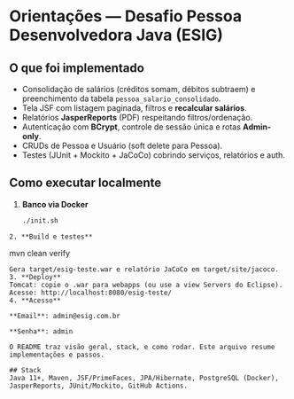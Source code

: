 # Orientações — Desafio Pessoa Desenvolvedora Java (ESIG)

## O que foi implementado
- Consolidação de salários (créditos somam, débitos subtraem) e preenchimento da tabela `pessoa_salario_consolidado`.
- Tela JSF com listagem paginada, filtros e **recalcular salários**.
- Relatórios **JasperReports** (PDF) respeitando filtros/ordenação.
- Autenticação com **BCrypt**, controle de sessão única e rotas **Admin-only**.
- CRUDs de Pessoa e Usuário (soft delete para Pessoa).
- Testes (JUnit + Mockito + JaCoCo) cobrindo serviços, relatórios e auth.

## Como executar localmente
1. **Banco via Docker**
   ```bash
   ./init.sh
```
2. **Build e testes**
```
mvn clean verify
```
Gera target/esig-teste.war e relatório JaCoCo em target/site/jacoco.
3. **Deploy**
Tomcat: copie o .war para webapps (ou use a view Servers do Eclipse).
Acesse: http://localhost:8080/esig-teste/
4. **Acesso**

**Email**: admin@esig.com.br

**Senha**: admin

O README traz visão geral, stack, e como rodar. Este arquivo resume implementações e passos.

## Stack
Java 11+, Maven, JSF/PrimeFaces, JPA/Hibernate, PostgreSQL (Docker), JasperReports, JUnit/Mockito, GitHub Actions.